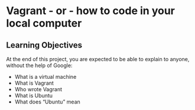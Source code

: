 # Vagrant - or - how to code in your local computer

## Learning Objectives

 At the end of this project, you are expected to be able to explain to anyone, without the help of Google:

  * What is a virtual machine
  * What is Vagrant
  * Who wrote Vagrant
  * What is Ubuntu
  * What does “Ubuntu” mean
